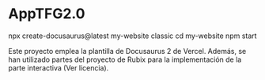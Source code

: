 # AppTFG2.0

npx create-docusaurus@latest my-website classic
cd my-website
npm start



Este proyecto emplea la plantilla de Docusaurus 2 de Vercel. Además, se han utilizado partes del proyecto de Rubix para la implementación de la parte interactiva (Ver licencia).


